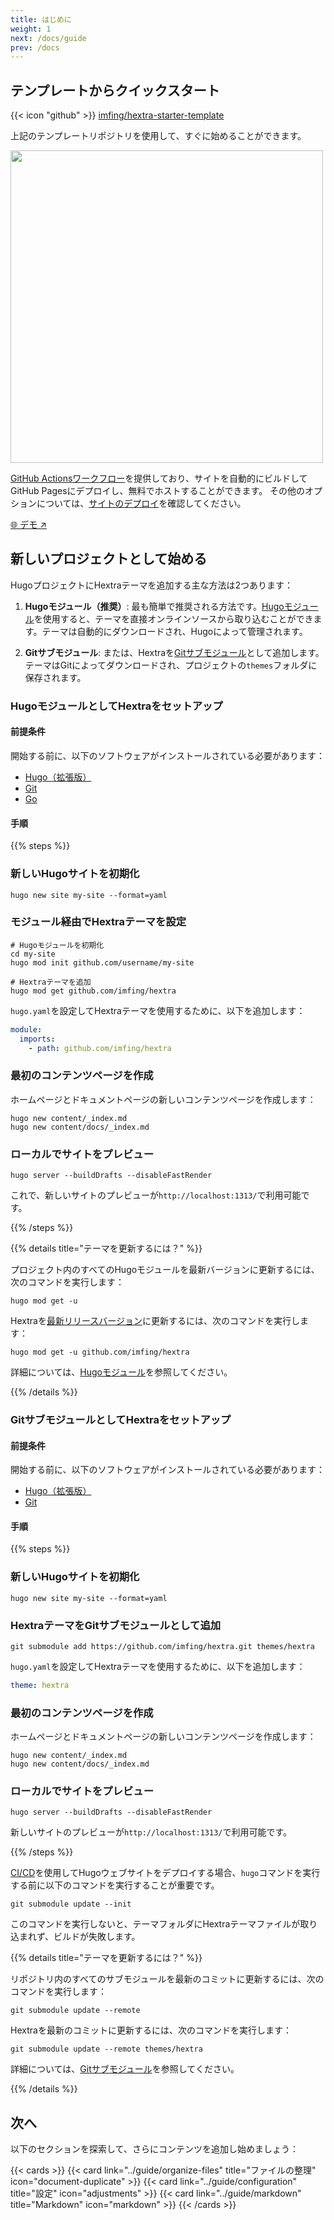 ```yaml
---
title: はじめに
weight: 1
next: /docs/guide
prev: /docs
---
```


## テンプレートからクイックスタート

{{< icon "github" >}}&nbsp;[imfing/hextra-starter-template](https://github.com/imfing/hextra-starter-template)

上記のテンプレートリポジトリを使用して、すぐに始めることができます。

<img src="https://docs.github.com/assets/cb-77734/mw-1440/images/help/repository/use-this-template-button.webp" width="500">

[GitHub Actionsワークフロー](https://docs.github.com/ja/pages/getting-started-with-github-pages/configuring-a-publishing-source-for-your-github-pages-site#publishing-with-a-custom-github-actions-workflow)を提供しており、サイトを自動的にビルドしてGitHub Pagesにデプロイし、無料でホストすることができます。
その他のオプションについては、[サイトのデプロイ](../guide/deploy-site)を確認してください。

[🌐 デモ ↗](https://imfing.github.io/hextra-starter-template/)

## 新しいプロジェクトとして始める

HugoプロジェクトにHextraテーマを追加する主な方法は2つあります：

1. **Hugoモジュール（推奨）**: 最も簡単で推奨される方法です。[Hugoモジュール](https://gohugo.io/hugo-modules/)を使用すると、テーマを直接オンラインソースから取り込むことができます。テーマは自動的にダウンロードされ、Hugoによって管理されます。

2. **Gitサブモジュール**: または、Hextraを[Gitサブモジュール](https://git-scm.com/book/ja/v2/Git-%E3%83%84%E3%83%BC%E3%83%AB-%E3%82%B5%E3%83%96%E3%83%A2%E3%82%B8%E3%83%A5%E3%83%BC%E3%83%AB)として追加します。テーマはGitによってダウンロードされ、プロジェクトの`themes`フォルダに保存されます。

### HugoモジュールとしてHextraをセットアップ

#### 前提条件

開始する前に、以下のソフトウェアがインストールされている必要があります：

- [Hugo（拡張版）](https://gohugo.io/installation/)
- [Git](https://git-scm.com/)
- [Go](https://go.dev/)

#### 手順

{{% steps %}}

### 新しいHugoサイトを初期化

```shell
hugo new site my-site --format=yaml
```

### モジュール経由でHextraテーマを設定

```shell
# Hugoモジュールを初期化
cd my-site
hugo mod init github.com/username/my-site

# Hextraテーマを追加
hugo mod get github.com/imfing/hextra
```

`hugo.yaml`を設定してHextraテーマを使用するために、以下を追加します：

```yaml
module:
  imports:
    - path: github.com/imfing/hextra
```

### 最初のコンテンツページを作成

ホームページとドキュメントページの新しいコンテンツページを作成します：

```shell
hugo new content/_index.md
hugo new content/docs/_index.md
```

### ローカルでサイトをプレビュー

```shell
hugo server --buildDrafts --disableFastRender
```

これで、新しいサイトのプレビューが`http://localhost:1313/`で利用可能です。

{{% /steps %}}


{{% details title="テーマを更新するには？" %}}

プロジェクト内のすべてのHugoモジュールを最新バージョンに更新するには、次のコマンドを実行します：

```shell
hugo mod get -u
```

Hextraを[最新リリースバージョン](https://github.com/imfing/hextra/releases)に更新するには、次のコマンドを実行します：

```shell
hugo mod get -u github.com/imfing/hextra
```

詳細については、[Hugoモジュール](https://gohugo.io/hugo-modules/use-modules/#update-all-modules)を参照してください。

{{% /details %}}

### GitサブモジュールとしてHextraをセットアップ

#### 前提条件

開始する前に、以下のソフトウェアがインストールされている必要があります：

- [Hugo（拡張版）](https://gohugo.io/installation/)
- [Git](https://git-scm.com/)

#### 手順

{{% steps %}}

### 新しいHugoサイトを初期化

```shell
hugo new site my-site --format=yaml
```

### HextraテーマをGitサブモジュールとして追加

```shell
git submodule add https://github.com/imfing/hextra.git themes/hextra
```

`hugo.yaml`を設定してHextraテーマを使用するために、以下を追加します：

```yaml
theme: hextra
```

### 最初のコンテンツページを作成

ホームページとドキュメントページの新しいコンテンツページを作成します：

```shell
hugo new content/_index.md
hugo new content/docs/_index.md
```

### ローカルでサイトをプレビュー

```shell
hugo server --buildDrafts --disableFastRender
```

新しいサイトのプレビューが`http://localhost:1313/`で利用可能です。

{{% /steps %}}


[CI/CD](https://ja.wikipedia.org/wiki/CI/CD)を使用してHugoウェブサイトをデプロイする場合、`hugo`コマンドを実行する前に以下のコマンドを実行することが重要です。

```shell
git submodule update --init
```

このコマンドを実行しないと、テーマフォルダにHextraテーマファイルが取り込まれず、ビルドが失敗します。


{{% details title="テーマを更新するには？" %}}

リポジトリ内のすべてのサブモジュールを最新のコミットに更新するには、次のコマンドを実行します：

```shell
git submodule update --remote
```

Hextraを最新のコミットに更新するには、次のコマンドを実行します：

```shell
git submodule update --remote themes/hextra
```

詳細については、[Gitサブモジュール](https://git-scm.com/book/ja/v2/Git-%E3%83%84%E3%83%BC%E3%83%AB-%E3%82%B5%E3%83%96%E3%83%A2%E3%82%B8%E3%83%A5%E3%83%BC%E3%83%AB)を参照してください。

{{% /details %}}

## 次へ

以下のセクションを探索して、さらにコンテンツを追加し始めましょう：

{{< cards >}}
  {{< card link="../guide/organize-files" title="ファイルの整理" icon="document-duplicate" >}}
  {{< card link="../guide/configuration" title="設定" icon="adjustments" >}}
  {{< card link="../guide/markdown" title="Markdown" icon="markdown" >}}
{{< /cards >}}